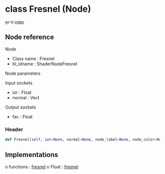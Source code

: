 # class Fresnel (Node)

<sub>go to [index](/docs/index.md)</sub>

## Node reference

Node
 - Class name : Fresnel
 - bl_idname : ShaderNodeFresnel

Node parameters

Input sockets
 - ior : Float
 - normal : Vect

Output sockets
 - fac : Float

### Header

``` python
def Fresnel(self, ior=None, normal=None, node_label=None, node_color=None):
```

## Implementations

o functions : [fresnel](/docs/Shader_classes/fresnel.md)
o Float : [fresnel](#fresnel) 

